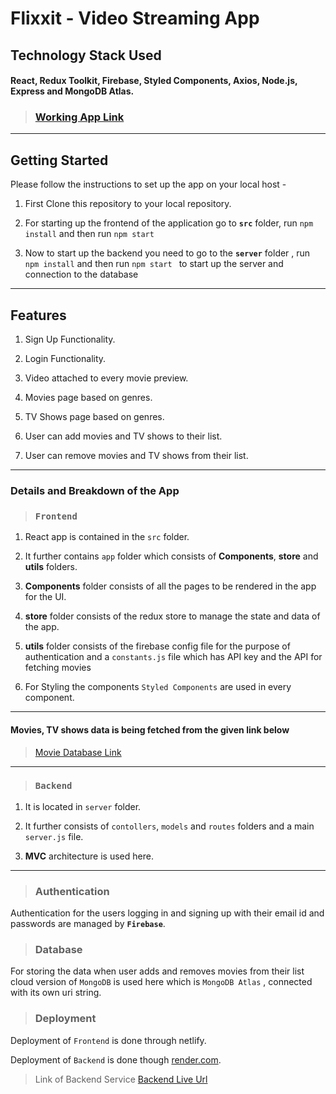 # **Flixxit - Video Streaming App**

## Technology Stack Used 

#### React, Redux Toolkit, Firebase, Styled Components, Axios, Node.js, Express and MongoDB Atlas.


> ### [Working App Link](lustrous-mandazi-fffc8a.netlify.app)

---

## Getting Started

Please follow the instructions to set up the app on your local host -

1. First Clone this repository to your local repository.
   
2. For starting up the frontend of the application go to **`src`** folder, run ``npm install`` and then run ``npm start``

3. Now to start up the backend you need to go to the **`server`** folder , run ``npm install`` and then run ``npm start `` to start up the server and connection to the database

---

## **Features**

1. Sign Up Functionality.
   
2. Login Functionality.
   
3. Video attached to every movie preview.
   
4. Movies page based on genres.
   
5. TV Shows page based on genres.
   
6. User can add movies and TV shows to their list.
   
7. User can remove movies and TV shows from their list.

---

 ### **Details and Breakdown of the App**

 >  ### `Frontend`

   1. React app is contained in the `src` folder.

   2. It further contains `app` folder which consists of **Components**, **store** and **utils** folders.
   3. **Components** folder consists of all the pages to be rendered in the app for the UI.
   4. **store** folder consists of the redux store to manage the state and data of the app.
   5. **utils** folder consists of the firebase config file for the purpose of authentication and a  `constants.js` file which has API key and the API for fetching movies
   6. For Styling the components `Styled Components` are used in every component.

---

#### **Movies, TV shows data is being fetched from the given link below** 

 > [Movie Database Link](https://www.themoviedb.org/)

---

 > ### `Backend`

 1. It is located in `server` folder.


 2. It further consists of `contollers`, `models` and `routes` folders and a main `server.js` file.


 3. **MVC** architecture is used here.

---

> ### **Authentication**

Authentication for the users logging in and signing up with their email id and passwords are managed by **`Firebase`**.

> ### **Database**

For storing the data when user adds and removes movies from their list cloud version of `MongoDB` is used here which is `MongoDB Atlas` , connected with its own uri string.


> ### **Deployment**

Deployment of `Frontend` is done through netlify.

Deployment of `Backend` is done though [render.com](render.com).

> Link of Backend Service
 [Backend Live Url](https://flixxit.onrender.com)












